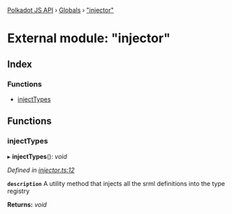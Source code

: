 [Polkadot JS API](../README.md) › [Globals](../globals.md) › ["injector"](_injector_.md)

# External module: "injector"

## Index

### Functions

* [injectTypes](_injector_.md#injecttypes)

## Functions

###  injectTypes

▸ **injectTypes**(): *void*

*Defined in [injector.ts:12](https://github.com/polkadot-js/api/blob/1c6a2582f3/packages/types/src/injector.ts#L12)*

**`description`** A utility method that injects all the srml definitions into the type registry

**Returns:** *void*

